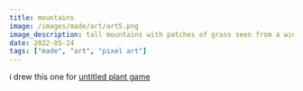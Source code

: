 ```yaml
---
title: mountains
image: /images/made/art/art5.png
image_description: tall mountains with patches of grass seen from a windowsill
date: 2022-05-24
tags: ["made", "art", "pixel art"]
---
```


i drew this one for [untitled plant game](https://tiger.kittycat.homes/untitled-plant-game)